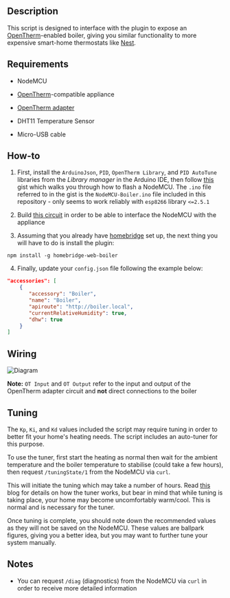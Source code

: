 ## Description

This script is designed to interface with the plugin to expose an [OpenTherm](https://en.wikipedia.org/wiki/OpenTherm)-enabled boiler, giving you similar functionality to more expensive smart-home thermostats like [Nest](https://nest.com/thermostats/).

## Requirements

* NodeMCU

* [OpenTherm](https://en.wikipedia.org/wiki/OpenTherm)-compatible appliance

* [OpenTherm adapter](http://ihormelnyk.com/arduino_opentherm_controller)

* DHT11 Temperature Sensor

* Micro-USB cable

## How-to

1. First, install the `ArduinoJson`, `PID`, `OpenTherm Library`, and `PID AutoTune` libraries from the _Library manager_ in the Arduino IDE, then follow [this](https://gist.github.com/Tommrodrigues/8d9d3b886936ccea9c21f495755640dd) gist which walks you through how to flash a NodeMCU. The `.ino` file referred to in the gist is the `NodeMCU-Boiler.ino` file included in this repository - only seems to work reliably with `esp8266` library `<=2.5.1`

2. Build [this circuit](http://ihormelnyk.com/arduino_opentherm_controller) in order to be able to interface the NodeMCU with the appliance

3. Assuming that you already have [homebridge](https://github.com/nfarina/homebridge#installation) set up, the next thing you will have to do is install the plugin:
```
npm install -g homebridge-web-boiler
```

4. Finally, update your `config.json` file following the example below:

```json
"accessories": [
    {
       "accessory": "Boiler",
       "name": "Boiler",
       "apiroute": "http://boiler.local",
       "currentRelativeHumidity": true,
       "dhw": true
    }
]
```

## Wiring

![Diagram](https://i.ibb.co/rpHztcr/Untitled-1.jpg)

**Note:** `OT Input` and `OT Output` refer to the input and output of the OpenTherm adapter circuit and **not** direct connections to the boiler

## Tuning

The `Kp`, `Ki`, and `Kd` values included the script may require tuning in order to better fit your home's heating needs. The script includes an auto-tuner for this purpose.

To use the tuner, first start the heating as normal then wait for the ambient temperature and the boiler temperature to stabilise (could take a few hours), then request `/tuningState/1` from the NodeMCU via `curl`.

This will initiate the tuning which may take a number of hours. Read [this](http://brettbeauregard.com/blog/2012/01/arduino-pid-autotune-library/) blog for details on how the tuner works, but bear in mind that while tuning is taking place, your home may become uncomfortably warm/cool. This is normal and is necessary for the tuner.

Once tuning is complete, you should note down the recommended values as they will not be saved on the NodeMCU. These values are ballpark figures, giving you a better idea, but you may want to further tune your system manually.

## Notes

- You can request `/diag` (diagnostics) from the NodeMCU via `curl` in order to receive more detailed information
